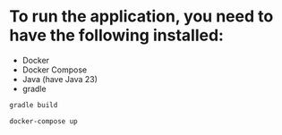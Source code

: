 # To run the application, you need to have the following installed:
- Docker
- Docker Compose
- Java (have Java 23)
- gradle

```bash
gradle build
```

```bash
docker-compose up
```
